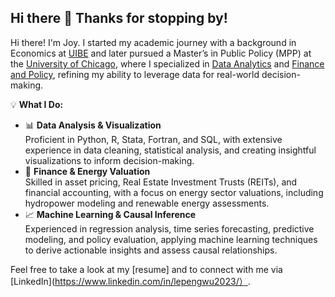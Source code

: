 ## Hi there 👋 Thanks for stopping by!

Hi there! I'm Joy. I started my academic journey with a background in Economics at [UIBE](https://english.uibe.edu.cn) and later pursued a Master’s in Public Policy (MPP) at the [University of Chicago](https://harris.uchicago.edu/academics/degrees/master-public-policy-mpp), where I specialized in [Data Analytics](https://harris.uchicago.edu/academics/design-your-path/specializations/specialization-data-analytics) and [Finance and Policy](https://harris.uchicago.edu/academics/design-your-path/specializations/specialization-finance-policy), refining my ability to leverage data for real-world decision-making.

💡 **What I Do:**  
 - 📊 **Data Analysis & Visualization**  
Proficient in Python, R, Stata, Fortran, and SQL, with extensive experience in data cleaning, statistical analysis, and creating insightful visualizations to inform decision-making.​  
 - 🏦 **Finance & Energy Valuation**  
Skilled in asset pricing, Real Estate Investment Trusts (REITs), and financial accounting, with a focus on energy sector valuations, including hydropower modeling and renewable energy assessments.​  
 - 📈 **Machine Learning & Causal Inference**  
Experienced in regression analysis, time series forecasting, predictive modeling, and policy evaluation, applying machine learning techniques to derive actionable insights and assess causal relationships.​  
  
Feel free to take a look at my [resume] and to connect with me via [LinkedIn](https://www.linkedin.com/in/lepengwu2023/）.

